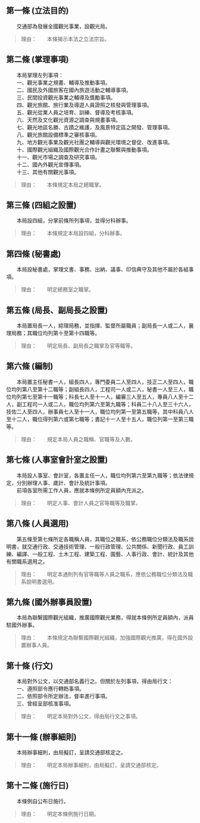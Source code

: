 第一條 (立法目的)
-----------------
　　交通部為發展全國觀光事業，設觀光局。  
> 理由：　　本條揭示本法之立法宗旨。



第二條 (掌理事項)
-----------------
　　本局掌理左列事項：  
　　一、觀光事業之規畫、輔導及推動事項。  
　　二、國民及外國旅客在國內旅遊活動之輔導事項。  
　　三、民間投資觀光事業之輔導及獎勵事項。  
　　四、觀光旅館、旅行業及導遊人員證照之核發與管理事項。  
　　五、觀光從業人員之培育、訓練、督導及考核事項。  
　　六、天然及文化觀光資源之調查與規畫事項。  
　　七、觀光地區名勝、古蹟之維護，及風景特定區之開發、管理事項。  
　　八、觀光旅館設備標準之審核事項。  
　　九、地方觀光事業及觀光社團之輔導與觀光環境之督促、改進事項。  
　　十、國際觀光組織及國際觀光合作計畫之聯繫與推動事項。  
　　十一、觀光市場之調查及研究事項。  
　　十二、國內外觀光宣傳事項。  
　　十三、其他有關觀光事項。  
> 理由：　　本條規定本局之總職掌。



第三條 (四組之設置)
-------------------
　　本局設四組，分掌前條所列事項，並得分科辦事。  
> 理由：　　本條規定本局設四組，分科辦事。



第四條 (秘書處)
---------------
　　本局設秘書處，掌理文書、事務、出納、議事、印信典守及其他不屬於各組事項。  
> 理由：　　明定總務室之職掌。



第五條 (局長、副局長之設置)
---------------------------
　　本局置局長一人，綜理局務，並指揮、監督所屬職員；副局長一人或二人，襄理局務；其職位均列第十至第十四職等。  
> 理由：　　明定局長、副局長之職掌及官等職等。



第六條 (編制)
-------------
　　本局置主任秘書一人，組長四人，專門委員二人至四人，技正二人至四人，職位均列第八至第十二職等；副組長四人，工程司一人或二人，秘書一人至三人，職位均列第七至第十一職等；科長七人至十一人，編審三人至五人，專員八人至十二人，副工程司一人或二人，職位均列第六至第九職等；科員二十八人至三十六人，技佐二人至四人，辦事員七人至十一人，職位均列第一至第五職等，其中科員八人至十二人，職位得列第六或第七職等；書記十一人至十五人，職位列第一至第三職等。  
> 理由：　　規定本局人員之職稱、官職等及人數。



第七條 (人事室會計室之設置)
---------------------------
　　本局設人事室、會計室，各置主任一人，職位均列第六至第九職等；依法律規定，分別辦理人事、歲計、會計及統計事項。  
　　前項各室所需工作人員，應就本條例所定員額內充派之。  
> 理由：　　明定人事、會計人員之官等職等及職掌。



第八條 (人員選用)
-----------------
　　第五條至第七條所定各職稱人員，其職位之職系，依公務職位分類法及職系說明書，就交通行政、交通技術管理、一般行政管理、公共關係、新聞行政、員工訓練、編譯、一般工程、土木工程、建築工程、園藝、人事行政、會計、統計及其他有關職系選用之。  
> 理由：　　明定本通則列有官等職等人員之職系，應依公務職位分類法及職系說明書選用。



第九條 (國外辦事員設置)
-----------------------
　　本局為聯繫國際觀光組織，推廣國際觀光業務，得就本條例所定員額內，派員駐國外辦事。  
> 理由：　　本條規定為聯繫國際觀光組織，加強國際觀光推廣，得在國外設置辦事人員。



第十條 (行文)
-------------
　　本局對外公文，以交通部名義行之。但關於左列事項，得由局行文：  
　　一、遵照部令應行轉飭事項。  
　　二、依照部令所定辦法，督率進行事項。  
　　三、曾經呈部核准事項。  
> 理由：　　明定本局對外公文，得由局行文之事項。



第十一條 (辦事細則)
-------------------
　　本局辦事細則，由局擬訂，呈請交通部核定之。  
> 理由：　　明定本局辦事細則，由局擬訂，呈請交通部核定。



第十二條 (施行日)
-----------------
　　本條例自公布日施行。  
> 理由：　　明定本條例施行日期。